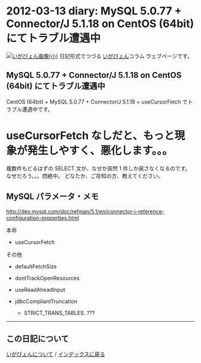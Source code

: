 2012-03-13 diary: MySQL 5.0.77 + Connector/J 5.1.18 on CentOS (64bit) にてトラブル遭遇中
=====================================================================================================
[![いがぴょん画像(小)](https://igapyon.github.io/diary/images/iga200306s.jpg "いがぴょん")](https://igapyon.github.io/diary/memo/memoigapyon.html) 日記形式でつづる [いがぴょん](https://igapyon.github.io/diary/memo/memoigapyon.html)コラム ウェブページです。

## MySQL 5.0.77 + Connector/J 5.1.18 on CentOS (64bit) にてトラブル遭遇中

CentOS (64bit) + MySQL 5.0.77 + Connector/J 5.1.18 + useCursorFetch でトラブル遭遇中です。
# useCursorFetch なしだと、もっと現象が発生しやすく、悪化します。。。

複数件もどるはずの SELECT 文が、なぜか突然 1 件しか戻さなくなるのです。
なぜだろう。。。悶絶中。
どなたか、ご存知の方、教えてください。


## MySQL パラメータ・メモ

http://dev.mysql.com/doc/refman/5.1/en/connector-j-reference-configuration-properties.html

本命

* useCursorFetch


その他

* defaultFetchSize
* dontTrackOpenResources



* useReadAheadInput





* jdbcCompliantTruncation
  * STRICT_TRANS_TABLES. ???






----------------------------------------------------------------------------------------------------

## この日記について
[いがぴょんについて](http://www.igapyon.jp/igapyon/diary/memo/memoigapyon.html) / [インデックスに戻る](https://igapyon.github.io/diary/idxall.html)
